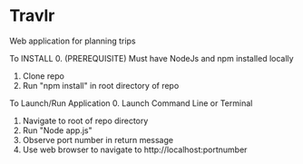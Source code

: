 # Travlr
Web application for planning trips

To INSTALL
0. (PREREQUISITE) Must have NodeJs and npm installed locally
1. Clone repo
2. Run "npm install" in root directory of repo

To Launch/Run Application
0. Launch Command Line or Terminal
1. Navigate to root of repo directory
2. Run "Node app.js"
3. Observe port number in return message
4. Use web browser to navigate to http://localhost:portnumber
